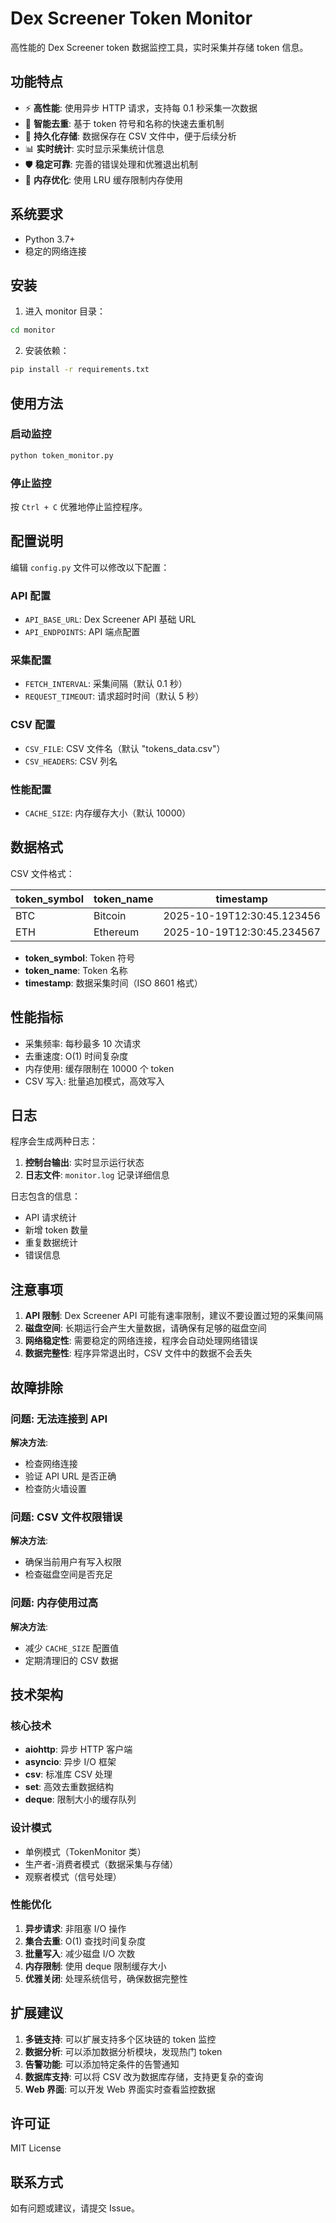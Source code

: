 # Dex Screener Token Monitor

高性能的 Dex Screener token 数据监控工具，实时采集并存储 token 信息。

## 功能特点

- ⚡ **高性能**: 使用异步 HTTP 请求，支持每 0.1 秒采集一次数据
- 🔄 **智能去重**: 基于 token 符号和名称的快速去重机制
- 💾 **持久化存储**: 数据保存在 CSV 文件中，便于后续分析
- 📊 **实时统计**: 实时显示采集统计信息
- 🛡️ **稳定可靠**: 完善的错误处理和优雅退出机制
- 🚀 **内存优化**: 使用 LRU 缓存限制内存使用

## 系统要求

- Python 3.7+
- 稳定的网络连接

## 安装

1. 进入 monitor 目录：
```bash
cd monitor
```

2. 安装依赖：
```bash
pip install -r requirements.txt
```

## 使用方法

### 启动监控

```bash
python token_monitor.py
```

### 停止监控

按 `Ctrl + C` 优雅地停止监控程序。

## 配置说明

编辑 `config.py` 文件可以修改以下配置：

### API 配置
- `API_BASE_URL`: Dex Screener API 基础 URL
- `API_ENDPOINTS`: API 端点配置

### 采集配置
- `FETCH_INTERVAL`: 采集间隔（默认 0.1 秒）
- `REQUEST_TIMEOUT`: 请求超时时间（默认 5 秒）

### CSV 配置
- `CSV_FILE`: CSV 文件名（默认 "tokens_data.csv"）
- `CSV_HEADERS`: CSV 列名

### 性能配置
- `CACHE_SIZE`: 内存缓存大小（默认 10000）

## 数据格式

CSV 文件格式：

| token_symbol | token_name | timestamp |
|--------------|------------|-----------|
| BTC | Bitcoin | 2025-10-19T12:30:45.123456 |
| ETH | Ethereum | 2025-10-19T12:30:45.234567 |

- **token_symbol**: Token 符号
- **token_name**: Token 名称
- **timestamp**: 数据采集时间（ISO 8601 格式）

## 性能指标

- 采集频率: 每秒最多 10 次请求
- 去重速度: O(1) 时间复杂度
- 内存使用: 缓存限制在 10000 个 token
- CSV 写入: 批量追加模式，高效写入

## 日志

程序会生成两种日志：
1. **控制台输出**: 实时显示运行状态
2. **日志文件**: `monitor.log` 记录详细信息

日志包含的信息：
- API 请求统计
- 新增 token 数量
- 重复数据统计
- 错误信息

## 注意事项

1. **API 限制**: Dex Screener API 可能有速率限制，建议不要设置过短的采集间隔
2. **磁盘空间**: 长期运行会产生大量数据，请确保有足够的磁盘空间
3. **网络稳定性**: 需要稳定的网络连接，程序会自动处理网络错误
4. **数据完整性**: 程序异常退出时，CSV 文件中的数据不会丢失

## 故障排除

### 问题: 无法连接到 API

**解决方法**:
- 检查网络连接
- 验证 API URL 是否正确
- 检查防火墙设置

### 问题: CSV 文件权限错误

**解决方法**:
- 确保当前用户有写入权限
- 检查磁盘空间是否充足

### 问题: 内存使用过高

**解决方法**:
- 减少 `CACHE_SIZE` 配置值
- 定期清理旧的 CSV 数据

## 技术架构

### 核心技术
- **aiohttp**: 异步 HTTP 客户端
- **asyncio**: 异步 I/O 框架
- **csv**: 标准库 CSV 处理
- **set**: 高效去重数据结构
- **deque**: 限制大小的缓存队列

### 设计模式
- 单例模式（TokenMonitor 类）
- 生产者-消费者模式（数据采集与存储）
- 观察者模式（信号处理）

### 性能优化
1. **异步请求**: 非阻塞 I/O 操作
2. **集合去重**: O(1) 查找时间复杂度
3. **批量写入**: 减少磁盘 I/O 次数
4. **内存限制**: 使用 deque 限制缓存大小
5. **优雅关闭**: 处理系统信号，确保数据完整性

## 扩展建议

1. **多链支持**: 可以扩展支持多个区块链的 token 监控
2. **数据分析**: 可以添加数据分析模块，发现热门 token
3. **告警功能**: 可以添加特定条件的告警通知
4. **数据库支持**: 可以将 CSV 改为数据库存储，支持更复杂的查询
5. **Web 界面**: 可以开发 Web 界面实时查看监控数据

## 许可证

MIT License

## 联系方式

如有问题或建议，请提交 Issue。

